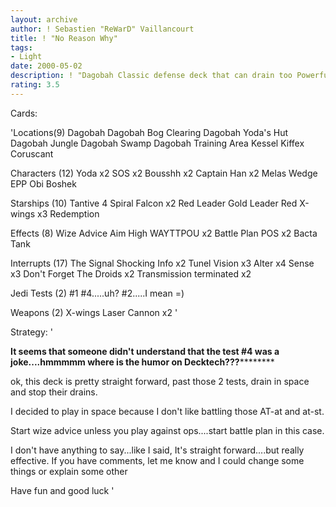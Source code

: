 ```yaml
---
layout: archive
author: ! Sebastien "ReWarD" Vaillancourt
title: ! "No Reason Why"
tags:
- Light
date: 2000-05-02
description: ! "Dagobah Classic defense deck that can drain too Powerfull"
rating: 3.5
---
```

Cards: 

'Locations(9)
Dagobah
Dagobah Bog Clearing
Dagobah Yoda's Hut
Dagobah Jungle
Dagobah Swamp
Dagobah Training Area
Kessel
Kiffex
Coruscant

Characters (12)
Yoda x2
SOS x2
Bousshh x2
Captain Han x2
Melas
Wedge
EPP Obi
Boshek

Starships (10)
Tantive 4
Spiral
Falcon x2
Red Leader
Gold Leader
Red X-wings x3
Redemption

Effects (8)
Wize Advice
Aim High
WAYTTPOU x2
Battle Plan
POS x2
Bacta Tank

Interrupts (17)
The Signal
Shocking Info x2
Tunel Vision x3
Alter x4
Sense x3
Don't Forget The Droids x2
Transmission terminated x2

Jedi Tests (2)
#1
#4.....uh?
#2.....I mean =)

Weapons (2)
X-wings Laser Cannon x2
'

Strategy: '

********It seems that someone didn't understand that the test #4 was a joke....hmmmmm where is the humor on Decktech???****************



ok, this deck is pretty straight forward, past those 2 tests, drain in space and stop their drains.

I decided to play in space because I don't like battling those AT-at and at-st.

Start wize advice unless you play against ops....start battle plan in this case.

I don't have anything to say...like I said, It's straight forward....but really effective. If you have comments, let me know and I could change some things or explain some other

Have fun and good luck  '